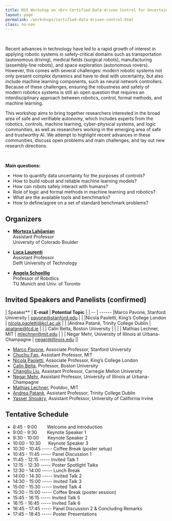 ```yaml
---
title: RSS Workshop on <br> Certified Data-driven Control for Uncertain Robotic Systems
layout: page 
permalink: /workshops/certified-data-driven-control.html
class: no-nav
---
```


<br>
<!-- **Title:**  -->

<!-- **<span style="color:blue">Description</style>** -->

<!-- <span style="color:black"> -->
Recent advances in technology have led to a rapid growth of interest in applying robotic systems in safety-critical domains such as transportation (autonomous driving), medical fields (surgical robots), manufacturing (assembly-line robots), and space exploration (autonomous rovers). However, this comes with several challenges: modern robotic systems not only present complex dynamics and have to deal with uncertainty, but also include machine learning components, such as neural network controllers. Because of these challenges, ensuring the robustness and safety of modern robotics systems is still an open question that requires an interdisciplinary approach between robotics, control, formal methods, and machine learning.
 
This workshop aims to bring together researchers interested in the broad area of safe and verifiable autonomy, which includes experts from the robotics, controls, machine learning, cyber-physical systems, and logic communities, as well as researchers working in the emerging area of safe and trustworthy AI. We attempt to highlight recent advances in these communities, discuss open problems and main challenges, and lay out new research directions.


<br>


**Main questions:**

- How to quantify data uncertainty for the purposes of controls?
- How to build robust and reliable machine learning models?
- How can robots safely interact with humans?
- Role of logic and formal methods in machine learning and robotics?
- What are the available tools and benchmarks?
- How to define/agree on a set of standard benchmark problems?
<!-- - There is a need for standard benchmarks -->



<!-- **Orgainizers** -->
## Organizers

- **[Morteza Lahijanian](https://www.colorado.edu/aerospace/morteza-lahijanian)**<br>
Assistant Professor  <br>
University of Colorado Boulder  <br>
<!-- [morteza.lahijanian@colorado.edu](mailto:morteza.lahijanian@colorado.edu)<br> -->

- **[Luca Laurenti](https://www.tudelft.nl/en/staff/l.laurenti/)** <br>
Assistant Professor  <br>
Delft University of Technology  <br>
<!-- [l.laurenti@tudelft.nl](mailto:l.laurenti@tudelft.nl)  <br> -->

- **[Angela Schoellig](https://www.dynsyslab.org/prof-angela-schoellig/)** <br>
Professor of Robotics  <br>
TU Munich and Univ. of Toronto  <br>
<!-- [angela.schoellig@utoronto.ca](mailto:angela.schoellig@utoronto.ca) -->




<!-- **Invited Speakers and Panelists** -->
## Invited Speakers and Panelists (confirmed)

<!--  We have invited a number of experts on the topics of the workshop with various backgrounds.  In selecting the speakers, we focused on striking a good balance between the diversity in the areas of expertise, seniority, and gender.  ??? invitees have confirmed their attendance, ??? speakers have tentatively accepted the invitation, and we are yet to hear from a few others.  The list of the invited speakers is shown below.  Lastly, to ensure that the speakers focus on the topic, we plan to ask them to provide the title and abstract of their talks a few weeks in advance. -->


 | Speaker** | **E-mail** | **Potential Topic** | 
 | -- | ------
 |Marco Pavone, Stanford University | pavone@stanford.edu | |
|Nicola Paoletti, King’s College London | nicola.paoletti@kcl.ac.uk | |
|Andrea Patanè, Trinity College Dublin | apatane@tcd.ie | |
| Calin Belta, Boston University | | |
| Mathias Lechner, MIT | mlechner@mit.edu | |
| Negar Mehr, University of Illinois at Urbana-Champagne | negar@illinois.edu || 


<!-- <br>

| **Confirmed Speakers (need to confirm if online or in-person)** | **Potential Topic** |
| -- | ------ | 
|Chuch Fan, MIT  | | 
|Changliu Liu, CMU | |  -->


- [Marco Pavone](https://profiles.stanford.edu/marco-pavone), Associate Professor, Stanford University 
- [Chuchu Fan](https://chuchu.mit.edu/), Assistant Professor, MIT
- [Nicola Paoletti](https://nicolapaoletti.com/), Associate Professor, King’s College London 
- [Calin Belta](https://sites.bu.edu/hyness/calin/), Professor, Boston University 
- [Changliu Liu](https://www.ri.cmu.edu/ri-faculty/changliu-liu/), Assistant Professor, Carnegie Mellon University
- [Negar Mehr](http://negar.web.illinois.edu/), Assistant Professor, University of Illinois at Urbana-Champagne
- [Mathias Lechner](https://mlech26l.github.io/pages/about/), Postdoc, MIT
- [Andrea Patanè](https://www.scss.tcd.ie/personnel/apatane), Assistant Professor, Trinity College Dublin 
- [Yasser Shoukry](https://rcpsl.eng.uci.edu/yshoukry/), Assistant Professor, University of California Irvine


## Tentative Schedule
<!-- **Tentative Schedule** -->

<!-- | **Time** |  -->
<!-- | -- | ------  -->
<!-- |8:45 - 9:00 | Welcome and Introduction | 
|9:00 - 9:30 | Keynote Speaker 1 | 
|9:30 - 10:00| Keynote Speaker 2 | 
|10:00 - 10:30|	Keynote Speaker 3 | 
|10:30 - 10:45|	Coffee Break (poster setup)| 
|10:45 - 11:45|	Panel Discussion 1 | 
|11:45 - 12:15| Invited Talk 1 | 
|12:15 - 12:30|	Poster Spotlight Talks | 
|12:30 - 14:00|	Lunch Break | 
|14:00 - 14:30|	Invited Talk 2 | 
|14:30 - 15:00|	Invited Talk 3 | 
|15:00 - 15:30|	Invited Talk 4 | 
|15:30 - 15:00|	Coffee Break (poster session) | 
|15:45 - 16:15|	Invited Talk 5 | 
|16:15 - 16:45|	Invited Talk 6 | 
|16:45 - 17:45|	Panel Discussion 2 & Concluding Remarks | 
|17:45 – 18:45|	Poster Presentations |  -->

- 8:45 - 9:00 &nbsp;&nbsp;&nbsp;&nbsp;&nbsp;&nbsp; Welcome and Introduction
- 9:00 - 9:30 &nbsp;&nbsp;&nbsp;&nbsp;&nbsp;&nbsp; Keynote Speaker 1 
- 9:30 - 10:00 &nbsp;&nbsp;&nbsp;&nbsp;&nbsp; Keynote Speaker 2 
- 10:00 - 10:30	&nbsp;&nbsp;&nbsp;&nbsp; Keynote Speaker 3
- 10:30 - 10:45	----- Coffee Break (poster setup)
- 10:45 - 11:45	----- Panel Discussion 1
- 11:45 - 12:15	----- Invited Talk 1
- 12:15 - 12:30	----- Poster Spotlight Talks
- 12:30 - 14:00	----- Lunch Break 
- 14:00 - 14:30	----- Invited Talk 2 
- 14:30 - 15:00	----- Invited Talk 3
- 15:00 - 15:30	----- Invited Talk 4
- 15:30 - 15:00	----- Coffee Break (poster session)
- 15:45 - 16:15	----- Invited Talk 5
- 16:15 - 16:45	----- Invited Talk 6
- 16:45 - 17:45	----- Panel Discussion 2 & Concluding Remarks
- 17:45 – 18:45	----- Poster Presentations
